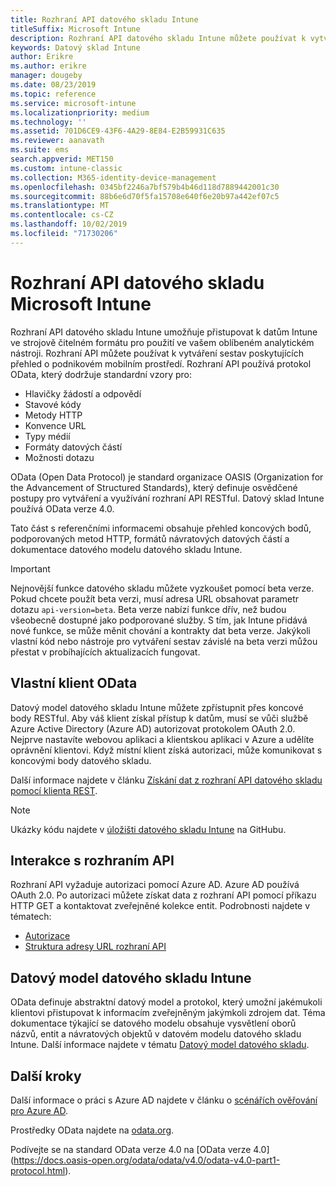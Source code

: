 ```yaml
---
title: Rozhraní API datového skladu Intune
titleSuffix: Microsoft Intune
description: Rozhraní API datového skladu Intune můžete používat k vytváření sestav poskytujících přehled o podnikovém mobilním prostředí.
keywords: Datový sklad Intune
author: Erikre
ms.author: erikre
manager: dougeby
ms.date: 08/23/2019
ms.topic: reference
ms.service: microsoft-intune
ms.localizationpriority: medium
ms.technology: ''
ms.assetid: 701D6CE9-43F6-4A29-8E84-E2B59931C635
ms.reviewer: aanavath
ms.suite: ems
search.appverid: MET150
ms.custom: intune-classic
ms.collection: M365-identity-device-management
ms.openlocfilehash: 0345bf2246a7bf579b4b46d118d7889442001c30
ms.sourcegitcommit: 88b6e6d70f5fa15708e640f6e20b97a442ef07c5
ms.translationtype: MT
ms.contentlocale: cs-CZ
ms.lasthandoff: 10/02/2019
ms.locfileid: "71730206"
---
```

# <a name="microsoft-intune-data-warehouse-api"></a>Rozhraní API datového skladu Microsoft Intune

Rozhraní API datového skladu Intune umožňuje přistupovat k datům Intune ve strojově čitelném formátu pro použití ve vašem oblíbeném analytickém nástroji. Rozhraní API můžete používat k vytváření sestav poskytujících přehled o podnikovém mobilním prostředí. Rozhraní API používá protokol OData, který dodržuje standardní vzory pro:

- Hlavičky žádostí a odpovědí
- Stavové kódy
- Metody HTTP
- Konvence URL
- Typy médií
- Formáty datových částí
- Možnosti dotazu

OData (Open Data Protocol) je standard organizace OASIS (Organization for the Advancement of Structured Standards), který definuje osvědčené postupy pro vytváření a využívání rozhraní API RESTful. Datový sklad Intune používá OData verze 4.0.

Tato část s referenčními informacemi obsahuje přehled koncových bodů, podporovaných metod HTTP, formátů návratových datových částí a dokumentace datového modelu datového skladu Intune.

> [!Important]  
> Nejnovější funkce datového skladu můžete vyzkoušet pomocí beta verze. Pokud chcete použít beta verzi, musí adresa URL obsahovat parametr dotazu `api-version=beta`. Beta verze nabízí funkce dřív, než budou všeobecně dostupné jako podporované služby. S tím, jak Intune přidává nové funkce, se může měnit chování a kontrakty dat beta verze. Jakýkoli vlastní kód nebo nástroje pro vytváření sestav závislé na beta verzi můžou přestat v probíhajících aktualizacích fungovat. <!--If you experience problems with the beta service, follow [link to feedback process]() to report the issue or provide feedback.-->

## <a name="odata-custom-client"></a>Vlastní klient OData

Datový model datového skladu Intune můžete zpřístupnit přes koncové body RESTful. Aby váš klient získal přístup k datům, musí se vůči službě Azure Active Directory (Azure AD) autorizovat protokolem OAuth 2.0. Nejprve nastavíte webovou aplikaci a klientskou aplikaci v Azure a udělíte oprávnění klientovi. Když místní klient získá autorizaci, může komunikovat s koncovými body datového skladu.

Další informace najdete v článku [Získání dat z rozhraní API datového skladu pomocí klienta REST](reports-proc-data-rest.md).

> [!Note]  
> Ukázky kódu najdete v [úložišti datového skladu Intune](https://github.com/Microsoft/Intune-Data-Warehouse) na GitHubu.

## <a name="interacting-with-the-api"></a>Interakce s rozhraním API

Rozhraní API vyžaduje autorizaci pomocí Azure AD. Azure AD používá OAuth 2.0. Po autorizaci můžete získat data z rozhraní API pomocí příkazu HTTP GET a kontaktovat zveřejněné kolekce entit. Podrobnosti najdete v tématech:

- [Autorizace](../reports-api-url.md)
- [Struktura adresy URL rozhraní API](../reports-api-url.md)

## <a name="intune-data-warehouse-data-model"></a>Datový model datového skladu Intune

OData definuje abstraktní datový model a protokol, který umožní jakémukoli klientovi přistupovat k informacím zveřejněným jakýmkoli zdrojem dat. Téma dokumentace týkající se datového modelu obsahuje vysvětlení oborů názvů, entit a návratových objektů v datovém modelu datového skladu Intune. Další informace najdete v tématu [Datový model datového skladu](reports-ref-data-model.md).

## <a name="next-steps"></a>Další kroky

Další informace o práci s Azure AD najdete v článku o [scénářích ověřování pro Azure AD](https://docs.microsoft.com/azure/active-directory/develop/active-directory-authentication-scenarios).

Prostředky OData najdete na [odata.org](https://www.odata.org).
  
Podívejte se na standard OData verze 4.0 na [OData verze 4.0] (https://docs.oasis-open.org/odata/odata/v4.0/odata-v4.0-part1-protocol.html).  
